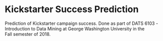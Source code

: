 # Kickstarter Success Prediction

Prediction of Kickstarter campaign success. Done as part of DATS 6103 -  
Introduction to Data Mining at George Washington University in the  
Fall semester of 2018.  
